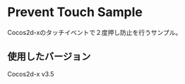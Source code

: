 Prevent Touch Sample
====================

Cocos2d-xのタッチイベントで２度押し防止を行うサンプル。

## 使用したバージョン

Cocos2d-x v3.5
